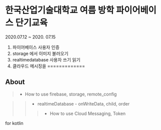 
# 한국산업기술대학교 여름 방학 파이어베이스 단기교육    
2020.07.12 ~ 2020. 07.15    
1. 파이어베이스 사용자 인증
2. storage 에서 이미지 불러오기
3. realtimedatabase 사용자 쓰기 읽기
4. 클라우드 메시징을 
=============
## About
> * How to use firebase, storage, remote_config

> > * realtimeDatabase - onWriteData, child, order    
> > > * How to use Cloud Messaging, Token

  for kotlin 
